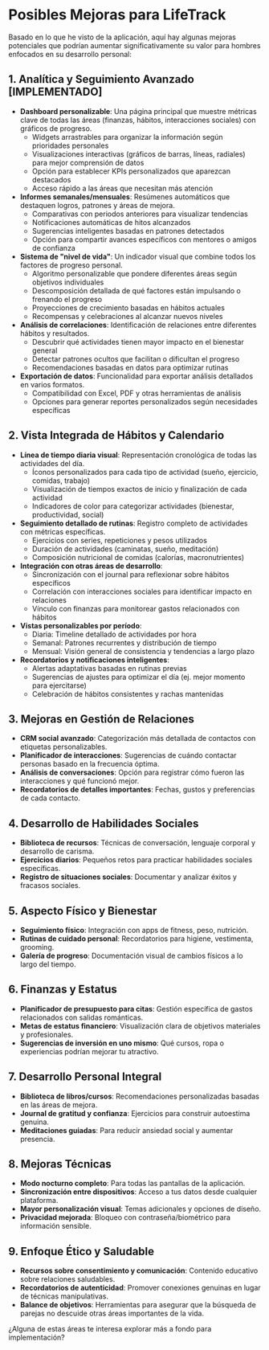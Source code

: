# Posibles Mejoras para LifeTrack

Basado en lo que he visto de la aplicación, aquí hay algunas mejoras potenciales que podrían aumentar significativamente su valor para hombres enfocados en su desarrollo personal:

## 1. Analítica y Seguimiento Avanzado [IMPLEMENTADO]

- **Dashboard personalizable**: Una página principal que muestre métricas clave de todas las áreas (finanzas, hábitos, interacciones sociales) con gráficos de progreso.
  - Widgets arrastrables para organizar la información según prioridades personales
  - Visualizaciones interactivas (gráficos de barras, líneas, radiales) para mejor comprensión de datos
  - Opción para establecer KPIs personalizados que aparezcan destacados
  - Acceso rápido a las áreas que necesitan más atención
- **Informes semanales/mensuales**: Resúmenes automáticos que destaquen logros, patrones y áreas de mejora.
  - Comparativas con periodos anteriores para visualizar tendencias
  - Notificaciones automáticas de hitos alcanzados
  - Sugerencias inteligentes basadas en patrones detectados
  - Opción para compartir avances específicos con mentores o amigos de confianza
- **Sistema de "nivel de vida"**: Un indicador visual que combine todos los factores de progreso personal.
  - Algoritmo personalizable que pondere diferentes áreas según objetivos individuales
  - Descomposición detallada de qué factores están impulsando o frenando el progreso
  - Proyecciones de crecimiento basadas en hábitos actuales
  - Recompensas y celebraciones al alcanzar nuevos niveles
- **Análisis de correlaciones**: Identificación de relaciones entre diferentes hábitos y resultados.
  - Descubrir qué actividades tienen mayor impacto en el bienestar general
  - Detectar patrones ocultos que facilitan o dificultan el progreso
  - Recomendaciones basadas en datos para optimizar rutinas
- **Exportación de datos**: Funcionalidad para exportar análisis detallados en varios formatos.
  - Compatibilidad con Excel, PDF y otras herramientas de análisis
  - Opciones para generar reportes personalizados según necesidades específicas

## 2. Vista Integrada de Hábitos y Calendario

- **Línea de tiempo diaria visual**: Representación cronológica de todas las actividades del día.
  - Íconos personalizados para cada tipo de actividad (sueño, ejercicio, comidas, trabajo)
  - Visualización de tiempos exactos de inicio y finalización de cada actividad
  - Indicadores de color para categorizar actividades (bienestar, productividad, social)
- **Seguimiento detallado de rutinas**: Registro completo de actividades con métricas específicas.
  - Ejercicios con series, repeticiones y pesos utilizados
  - Duración de actividades (caminatas, sueño, meditación)
  - Composición nutricional de comidas (calorías, macronutrientes)
- **Integración con otras áreas de desarrollo**:
  - Sincronización con el journal para reflexionar sobre hábitos específicos
  - Correlación con interacciones sociales para identificar impacto en relaciones
  - Vínculo con finanzas para monitorear gastos relacionados con hábitos
- **Vistas personalizables por período**:
  - Diaria: Timeline detallado de actividades por hora
  - Semanal: Patrones recurrentes y distribución de tiempo
  - Mensual: Visión general de consistencia y tendencias a largo plazo
- **Recordatorios y notificaciones inteligentes**:
  - Alertas adaptativas basadas en rutinas previas
  - Sugerencias de ajustes para optimizar el día (ej. mejor momento para ejercitarse)
  - Celebración de hábitos consistentes y rachas mantenidas

## 3. Mejoras en Gestión de Relaciones

- **CRM social avanzado**: Categorización más detallada de contactos con etiquetas personalizables.
- **Planificador de interacciones**: Sugerencias de cuándo contactar personas basado en la frecuencia óptima.
- **Análisis de conversaciones**: Opción para registrar cómo fueron las interacciones y qué funcionó mejor.
- **Recordatorios de detalles importantes**: Fechas, gustos y preferencias de cada contacto.

## 4. Desarrollo de Habilidades Sociales

- **Biblioteca de recursos**: Técnicas de conversación, lenguaje corporal y desarrollo de carisma.
- **Ejercicios diarios**: Pequeños retos para practicar habilidades sociales específicas.
- **Registro de situaciones sociales**: Documentar y analizar éxitos y fracasos sociales.

## 5. Aspecto Físico y Bienestar

- **Seguimiento físico**: Integración con apps de fitness, peso, nutrición.
- **Rutinas de cuidado personal**: Recordatorios para higiene, vestimenta, grooming.
- **Galería de progreso**: Documentación visual de cambios físicos a lo largo del tiempo.

## 6. Finanzas y Estatus

- **Planificador de presupuesto para citas**: Gestión específica de gastos relacionados con salidas románticas.
- **Metas de estatus financiero**: Visualización clara de objetivos materiales y profesionales.
- **Sugerencias de inversión en uno mismo**: Qué cursos, ropa o experiencias podrían mejorar tu atractivo.

## 7. Desarrollo Personal Integral

- **Biblioteca de libros/cursos**: Recomendaciones personalizadas basadas en las áreas de mejora.
- **Journal de gratitud y confianza**: Ejercicios para construir autoestima genuina.
- **Meditaciones guiadas**: Para reducir ansiedad social y aumentar presencia.

## 8. Mejoras Técnicas

- **Modo nocturno completo**: Para todas las pantallas de la aplicación.
- **Sincronización entre dispositivos**: Acceso a tus datos desde cualquier plataforma.
- **Mayor personalización visual**: Temas adicionales y opciones de diseño.
- **Privacidad mejorada**: Bloqueo con contraseña/biométrico para información sensible.

## 9. Enfoque Ético y Saludable

- **Recursos sobre consentimiento y comunicación**: Contenido educativo sobre relaciones saludables.
- **Recordatorios de autenticidad**: Promover conexiones genuinas en lugar de técnicas manipulativas.
- **Balance de objetivos**: Herramientas para asegurar que la búsqueda de parejas no descuide otras áreas importantes de la vida.

¿Alguna de estas áreas te interesa explorar más a fondo para implementación?
